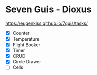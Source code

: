 # Seven Guis - Dioxus

https://eugenkiss.github.io/7guis/tasks/

- [x] Counter
- [x] Temperature
- [x] Flight Booker
- [x] Timer
- [x] CRUD
- [x] Circle Drawer
- [ ] Cells
